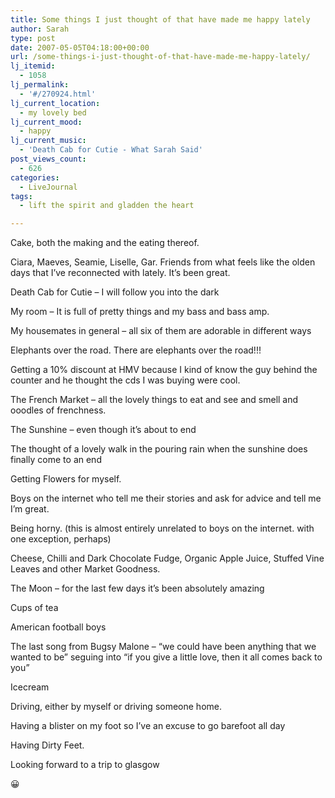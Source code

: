 ```yaml
---
title: Some things I just thought of that have made me happy lately
author: Sarah
type: post
date: 2007-05-05T04:18:00+00:00
url: /some-things-i-just-thought-of-that-have-made-me-happy-lately/
lj_itemid:
  - 1058
lj_permalink:
  - '#/270924.html'
lj_current_location:
  - my lovely bed
lj_current_mood:
  - happy
lj_current_music:
  - 'Death Cab for Cutie - What Sarah Said'
post_views_count:
  - 626
categories:
  - LiveJournal
tags:
  - lift the spirit and gladden the heart

---
```

Cake, both the making and the eating thereof.

Ciara, Maeves, Seamie, Liselle, Gar. Friends from what feels like the olden days that I&#8217;ve reconnected with lately. It&#8217;s been great.

Death Cab for Cutie &#8211; I will follow you into the dark

My room&nbsp;&#8211; It is full of pretty things and my bass and bass amp.

My housemates in general&nbsp;&#8211; all six of them are adorable in different ways

Elephants over the road. There are elephants over the road!!!

Getting a 10% discount at HMV because I kind of know the guy behind the counter and he thought the cds I was buying were cool.

The French Market &#8211; all the lovely things to eat and see and smell and ooodles of frenchness.

The Sunshine &#8211; even though it&#8217;s about to end

The thought of a lovely walk in the pouring rain when the sunshine does finally come to an end

Getting Flowers for myself.

Boys on the internet who tell me their stories and ask for advice and tell me I&#8217;m great.

Being horny. (this is almost entirely unrelated to boys on the internet. with one exception, perhaps)

Cheese, Chilli and Dark Chocolate Fudge, Organic Apple Juice, Stuffed Vine Leaves and other Market Goodness.

The Moon &#8211; for the last few days it&#8217;s been absolutely amazing

Cups of tea

American football boys

The last song from Bugsy Malone &#8211; &#8220;we could have been anything that we wanted to be&#8221; seguing into &#8220;if you give a little love, then it all comes back to you&#8221;

Icecream

Driving, either by myself or driving someone home.

Having a blister on my foot so I&#8217;ve an excuse to go barefoot all day

Having Dirty Feet.

Looking forward to a trip to glasgow

😀&nbsp;
